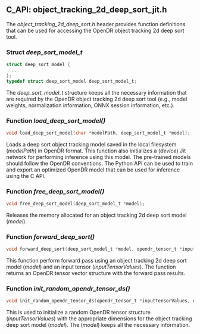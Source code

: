 ## C_API: object_tracking_2d_deep_sort_jit.h


The *object_tracking_2d_deep_sort.h* header provides function definitions that can be used for accessing the OpenDR object tracking 2d deep sort tool.

### Struct *deep_sort_model_t*
```C
struct deep_sort_model {
  ...
};
typedef struct deep_sort_model deep_sort_model_t;
```
The *deep_sort_model_t* structure keeps all the necessary information that are required by the OpenDR object tracking 2d deep sort tool (e.g., model weights, normalization information, ONNX session information, etc.).


### Function *load_deep_sort_model()*
```C
void load_deep_sort_model(char *modelPath, deep_sort_model_t *model);
```
 Loads a deep sort object tracking model saved in the local filesystem (*modelPath*) in OpenDR format.
 This function also initializes a (*device*) Jit network for performing inference using this model.
 The pre-trained models should follow the OpenDR conventions.
 The Python API can be used to train and export an optimized OpenDR model that can be used for inference using the C API.
 
### Function *free_deep_sort_model()*
```C
void free_deep_sort_model(deep_sort_model_t *model);
```
Releases the memory allocated for an object tracking 2d deep sort model (*model*).


### Function *forward_deep_sort()*
```C
void forward_deep_sort(deep_sort_model_t *model, opendr_tensor_t *inputTensorValues, opendr_tensor_vector_t *tensorVector);
```
This function perform forward pass using an object tracking 2d deep sort model (*model*) and an input tensor (*inputTensorValues*).
The function returns an OpenDR tensor vector structure with the forward pass results.


### Function *init_random_opendr_tensor_ds()*
```C
void init_random_opendr_tensor_ds(opendr_tensor_t *inputTensorValues, deep_sort_model_t *model);
```
This is used to initialize a random OpenDR tensor structure (*inputTensorValues*) with the appropriate dimensions for the object tracking deep sort model (*model*).
The (*model*) keeps all the necessary information.

